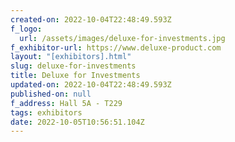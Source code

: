 ```yaml
---
created-on: 2022-10-04T22:48:49.593Z
f_logo:
  url: /assets/images/deluxe-for-investments.jpg
f_exhibitor-url: https://www.deluxe-product.com
layout: "[exhibitors].html"
slug: deluxe-for-investments
title: Deluxe for Investments
updated-on: 2022-10-04T22:48:49.593Z
published-on: null
f_address: Hall 5A - T229
tags: exhibitors
date: 2022-10-05T10:56:51.104Z
---
```

